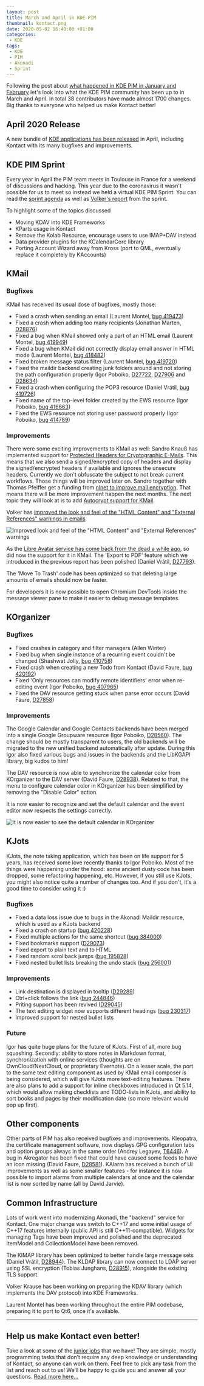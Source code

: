 ```yaml
---
layout: post
title: March and April in KDE PIM
thumbnail: kontact.png
date: 2020-05-02 16:40:00 +01:00
categories:
 - KDE
tags:
 - KDE
 - PIM
 - Akonadi
 - Sprint
---
```

Following the post about [what happened in KDE PIM in January and February][jan-feb-blog]
let's look into what the KDE PIM community has been up to in March and April. In total 38
contributors have made almost 1700 changes. Big thanks to everyone who helped us make Kontact
better!

## April 2020 Release

A new bundle of [KDE applications has been released][release-notes] in April, including Kontact
with its many bugfixes and improvements. 

## KDE PIM Sprint

Every year in April the PIM team meets in Toulouse in France for a weekend of discussions and
hacking. This year due to the coronavirus it wasn't possible for us to meet so instead we held
a virtual KDE PIM Sprint. You can read the [sprint agenda][pim-sprint-agenda] as well as
[Volker's report][pim-sprint-volker] from the sprint.

To highlight some of the topics discussed

* Moving KDAV into KDE Frameworks
* KParts usage in Kontact
* Remove the Kolab Resource, encourage users to use IMAP+DAV instead
* Data provider plugins for the KCalendarCore library
* Porting Account Wizard away from Kross (port to QML, eventually replace it completely by KAccounts)

## KMail

### Bugfixes

KMail has received its usual dose of bugfixes, mostly those:

* Fixed a crash when sending an email (Laurent Montel, [bug 419473][bug419473])
* Fixed a crash when adding too many recipients (Jonathan Marten, [D28876][D28876])
* Fixed a bug when KMail showed only a part of an HTML email (Laurent Montel, [bug 419949][bug419949])
* Fixed a bug when KMail did not correctly display email answer in HTML mode (Laurent Montel, [bug 418482][bug418482])
* Fixed broken message status filter (Laurent Montel, [bug 419720][bug419720])
* Fixed the maildir backend creating junk folders around and not storing the path configuration properly (Igor Poboiko, [D27722][D27722], [D27906][D27906] and [D28634][D28634])
* Fixed a crash when configuring the POP3 resource (Daniel Vrátil, [bug 419726][bug419726])
* Fixed name of the top-level folder created by the EWS resource (Igor Poboiko, [bug 416663][bug416663])
* Fixed the EWS resource not storing user password properly (Igor Poboiko, [bug 414789][bug414789])

### Improvements

There were some exciting improvements to KMail as well: Sandro Knauß has implemented support for
[Protected Headers for Cryptographic E-Mails][rfcdraft]. This means that we also send a signed/encrypted
copy of headers and display the signed/encrypted headers if available and ignores the unsecure 
headers. Currently we don't obfuscate the subject to not break current workflows. Those things
will be improved later on. Sandro together with Thomas Pfeiffer get a funding from [nlnet to improve 
mail encryption][nlnet]. That means there will be more improvement happen the next months. The next
topic they will look at is to add [Autocrypt support for KMail][T8408].

Volker has [improved the look and feel of the "HTML Content" and "External References" warnings
in emails][D27761].

![Improved look and feel of the "HTML Content" and "External References" warnings][img-kmail-improved-warnings-look]

As the [Libre Avatar service has come back from the dead a while ago][libravatar-fedora], so did now
the support for it in KMail. The 'Export to PDF' feature which we introduced in the previous report
has been polished (Daniel Vrátil, [D27793][D27793]).

The 'Move To Trash' code has been optimized so that deleting large amounts of emails should now be
faster.

For developers it is now possible to open Chromium DevTools inside the message viewer pane to make it
easier to debug message templates.

## KOrganizer

### Bugfixes

* Fixed crashes in category and filter managers (Allen Winter)
* Fixed bug when single instance of a recurring event couldn't be changed (Shashwat Jolly, [bug 410758][bug410758])
* Fixed crash when creating a new Todo from Kontact (David Faure, [bug 420192][bug420192])
* Fixed 'Only resources can modify remote identifiers' error when re-editing event (Igor Poboiko, [bug 407965][bug407965])
* Fixed the DAV resource getting stuck when parse error occurs (David Faure, [D27858][D27858])

### Improvements

The Google Calendar and Google Contacts backends have been merged into a single Google Groupware
resource (Igor Poboiko, [D28560][D28560]). The change should be mostly transparent to users, the old
backends will be migrated to the new unified backend automatically after update. During this Igor also
fixed various bugs and issues in the backends and the LibKGAPI library, big kudos to him!

The DAV resource is now able to synchronize the calendar color from KOrganizer to the DAV server
(David Faure, [D28938][D28938]). Related to that, the menu to configure calendar color in KOrganizer
has been simplified by removing the "Disable Color" action.

It is now easier to recognize and set the default calendar and the event editor now respects the
settings correctly.

![It is now easier to see the default calendar in KOrganizer][img-korganizer-default-calendar]

## KJots

KJots, the note taking application, which has been on life support for 5 years, has received some
love recently thanks to Igor Poboiko. Most of the things were happening under the hood: some ancient
dusty code has been dropped, some refactoring happening, etc. However, if you still use KJots, you might
also notice quite a number of changes too. And if you don't, it's a good time to consider using it :)

### Bugfixes

* Fixed a data loss issue due to bugs in the Akonadi Maildir resource, which is used as a KJots backend
* Fixed a crash on startup ([bug 420228][bug420228])
* Fixed multiple actions for the same shortcut ([bug 384000][bug384000])
* Fixed bookmarks support ([D29073][D29073])
* Fixed export to plain text and to HTML
* Fixed random scrollback jumps ([bug 195828][bug195828])
* Fixed nested bullet lists breaking the undo stack ([bug 256001][bug256001])

### Improvements

* Link destination is displayed in tooltip ([D29289][D29289])
* Ctrl+click follows the link ([bug 244846][bug244846])
* Priting support has been revived ([D29045][D29045])
* The text editing widget now supports different headings ([bug 230317][bug230317])
* Improved support for nested bullet lists

### Future

Igor has quite huge plans for the future of KJots. First of all, more bug squashing. Secondly: ability
to store notes in Markdown format, synchronization with online services (thoughts are on OwnCloud/NextCloud,
or proprietary Evernote). On a lesser scale, the port to the same text editing component as used by KMail 
email composer is being considered, which will give KJots more text-editing features. There are also plans
to add a support for inline checkboxes introduced in Qt 5.14, which would allow making checklists and
TODO-lists in KJots, and ability to sort books and pages by their modification date
(so more relevant would pop up first).


## Other components

Other parts of PIM has also received bugfixes and improvements. Kleopatra, the certificate management
software, now displays GPG configuration tabs and option groups always in the same order (Andrey Legayev,
[T6446][T6446]). A bug in Akregator has been fixed  that could have caused some feeds to have an icon
missing (David Faure, [D28581][D28581]). KAlarm has received a bunch of UI improvements as well as some
smaller features - for instance it is now possible to import alarms from multiple calendars at once
and the calendar list is now sorted by name (all by David Jarvie).


## Common Infrastructure

Lots of work went into modernizing Akonadi, the "backend" service for Kontact. One
major change was switch to C++17 and some initial usage of C++17 features internally
(public API is still C++11-compatible). Widgets for managing Tags have been improved
and polished and the deprecated ItemModel and CollectionModel have been removed.

The KIMAP library has been optimized to better handle large message sets (Daniel Vrátil,
[D28944][D28944]). The KLDAP library can now connect to LDAP server using SSL encryption
(Tobias Junghans, [D28915][D28915]), alongside the existing TLS support.

Volker Krause has been working on preparing the KDAV library (which implements the DAV
protocol) into KDE Frameworks.

Laurent Montel has been working throughout the entire PIM codebase, preparing it to port
to Qt6, once it's available.

---

## Help us make Kontact even better!
Take a look at some of the [junior jobs][junior-jobs] that we have! They are simple, mostly
programming tasks that don’t require any deep knowledge or understanding of Kontact, so anyone
can work on them. Feel free to pick any task from the list and reach out to us! We’ll be happy
to guide you and answer all your questions. [Read more here…][junior-jobs-blog]


[jan-feb-blog]: https://www.dvratil.cz/2020/02/january-and-february-in-kde-pim/
[release-notes]: https://kde.org/announcements/releases/2020-04-apps-update/
[pim-sprint-agenda]: https://community.kde.org/Sprints/PIM/2020
[pim-sprint-volker]: https://volkerkrause.eu/2020/04/07/kde-pim-sprint-april-2020.html
[bug195828]: https://bugs.kde.org?show_bug.cgi?id=195828
[bug230317]: https://bugs.kde.org?show_bug.cgi?id=230317
[bug244846]: https://bugs.kde.org?show_bug.cgi?id=244846
[bug256001]: https://bugs.kde.org?show_bug.cgi?id=256001
[bug384000]: https://bugs.kde.org?show_bug.cgi?id=384000
[bug407965]: https://bugs.kde.org/show_bug.cgi?id=407965
[bug410758]: https://bugs.kde.org/show_bug.cgi?id=410758
[bug414789]: https://bugs.kde.org/show_bug.cgi?id=414789
[bug416306]: https://bugs.kde.org/show_bug.cgi?id=416306
[bug416663]: https://bugs.kde.org/show_bug.cgi?id=416663
[bug418482]: https://bugs.kde.org/show_bug.cgi?id=418482
[bug419448]: https://bugs.kde.org/show_bug.cgi?id=419448
[bug419473]: https://bugs.kde.org/show_bug.cgi?id=419473
[bug419720]: https://bugs.kde.org/show_bug.cgi?id=419720
[bug419726]: https://bugs.kde.org/show_bug.cgi?id=419726
[bug419949]: https://bugs.kde.org/show_bug.cgi?id=419949
[bug420192]: https://bugs.kde.org/show_bug.cgi?id=420192
[bug420228]: https://bugs.kde.org?show_bug.cgi?id=420228
[D27722]: https://phabricator.kde.org/D27722
[D27761]: https://phabricator.kde.org/D27761
[D27793]: https://phabricator.kde.org/D27793
[D27858]: https://phabricator.kde.org/D27858
[D27906]: https://phabricator.kde.org/D27906
[D28560]: https://phabricator.kde.org/D28560
[D28581]: https://phabricator.kde.org/D28581
[D28634]: https://phabricator.kde.org/D28634
[D28876]: https://phabricator.kde.org/D28876
[D28915]: https://phabricator.kde.org/D28915
[D28938]: https://phabricator.kde.org/D28938
[D28944]: https://phabricator.kde.org/D28944
[D29045]: https://phabricator.kde.org/D29045
[D29073]: https://phabricator.kde.org/D29073
[D29289]: https://phabricator.kde.org/D29289
[T742]: https://phabricator.kde.org/T742
[T6446]: https://phabricator.kde.org/T6446
[T8408]: https://phabricator.kde.org/T8408

[rfcdraft]: https://datatracker.ietf.org/doc/draft-autocrypt-lamps-protected-headers/
[nlnet]: https://nlnet.nl/project/Kmail-Encryption/

[junior-jobs]: https://phabricator.kde.org/tag/kde_pim_junior_jobs
[junior-jobs-blog]: /2018/08/kde-pim-junior-jobs-are-opened

[libravatar-fedora]: https://fedoramagazine.org/libravatar-has-a-new-home/

[img-kmail-improved-warnings-look]: /assets/2020-05-02-march-and-april-in-kde-pim/kmail-improved-warnings.png
[img-korganizer-default-calendar]: /assets/2020-05-02-march-and-april-in-kde-pim/korganizer-default-calendar.png

